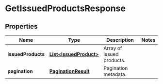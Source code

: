 

# GetIssuedProductsResponse


## Properties

| Name | Type | Description | Notes |
|------------ | ------------- | ------------- | -------------|
|**issuedProducts** | [**List&lt;IssuedProduct&gt;**](IssuedProduct.md) | Array of issued products. |  |
|**pagination** | [**PaginationResult**](PaginationResult.md) | Pagination metadata. |  |



